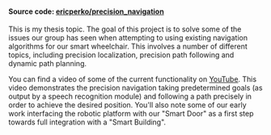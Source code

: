 #### Source code: [ericperko/precision_navigation](https://github.com/ericperko/precision_navigation)

This is my thesis topic. The goal of this project is to solve some of the issues our group has seen when attempting to using existing navigation algorithms for our smart wheelchair. This involves a number of different topics, including precision localization, precision path following and dynamic path planning.

You can find a video of some of the current functionality on [YouTube](http://www.youtube.com/user/chadrockey87#p/a/u/2/Ly1ot7R1Tlw). This video demonstrates the precision navigation taking predetermined goals (as output by a speech recognition module) and following a path precisely in order to achieve the desired position. You'll also note some of our early work interfacing the robotic platform with our "Smart Door" as a first step towards full integration with a "Smart Building".

